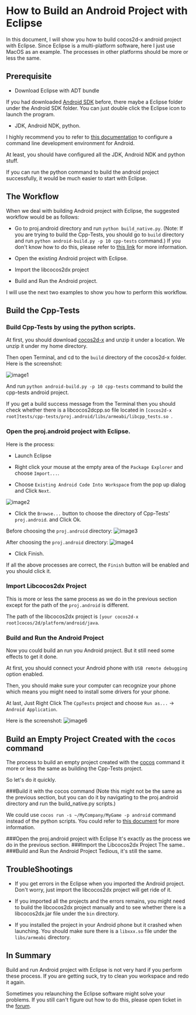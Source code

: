 # How to Build an Android Project with Eclipse

In this document, I will show you how to build cocos2d-x android project with Eclipse. Since Eclipse is a multi-platform software, here I just use MacOS as an example.
The processes in other platforms should be more or less the same.

## Prerequisite

- Download Eclipse with ADT bundle

If you had downloaded [Android SDK](https://developer.android.com/sdk/index.html?hl=sk) before,  there maybe a Eclipse folder under the Android SDK folder.
You can just double click the Eclipse icon to launch the program.

- JDK, Android NDK, python.

I highly recommend you to refer to [this documentation](https://github.com/cocos2d/cocos-docs/blob/master/manual/framework/native/getting-started/v3.0/how-to-run-cpp-tests-on-android/en.md) to configure a command line development environment for Android.

At least, you should have configured all the JDK, Android NDK and python stuff.

If you can run the python command to build the android project successfully, it would be much easier to start with Eclipse.


## The Workflow

When we deal with building Android project with Eclipse, the suggested workflow would be as follows:

- Go to proj.android directory and run `python build_native.py`. (Note: If you are trying to build the Cpp-Tests, you should go to `build` directory and run `python android-build.py -p 10 cpp-tests`
command.) If you don't know how to do this, please refer to [this link](https://github.com/cocos2d/cocos-docs/blob/master/manual/framework/native/getting-started/v3.0/how-to-run-cpp-tests-on-android/en.md) for more information.


- Open the existing Android project with Eclipse.

- Import the libcocos2dx project

- Build and Run the Android project.

I will use the next two examples to show you how to perform this workflow.

## Build the Cpp-Tests

### Build Cpp-Tests by using the python scripts.

At first, you should download [cocos2d-x](http://www.cocos2d-x.org/download) and unzip it under a location. We unzip it under my home directory.

Then open Terminal, and cd to the `build` directory of the cocos2d-x folder. Here is the screenshot:

![image1](./res/image1.png)

And run `python android-build.py -p 10 cpp-tests` command to build the cpp-tests android project. 

If you get a build success message from the Terminal then you should check whether there is a libcocos2dcpp.so file located
in `[cocos2d-x root]tests/cpp-tests/proj.android/libs/armeabi/libcpp_tests.so `.

### Open the proj.android project with Eclipse.

Here is the process:

- Launch Eclipse

- Right click your mouse at the empty area of the `Package Explorer` and choose `Import...`. 

- Choose `Existing Android Code Into Workspace` from the pop up dialog and Click `Next`.

![image2](./res/image2.png)

- Click the `Browse...` button to choose the directory of Cpp-Tests' `proj.android`. and Click Ok.

Before choosing the `proj.android` directory:
![image3](./res/image3.png)


After choosing the `proj.android` directory:
![image4](./res/image4.png)

- Click Finish.

If all the above processes are correct, the `Finish` button will be enabled and you should click it.






### Import Libcocos2dx Project
This is more or less the same process as we do in the previous section except for the path of the `proj.android` is different.

The path of the libcocos2dx project is `[your cocos2d-x root]cocos/2d/platform/android/java`. 


### Build and Run the Android Project
Now you could build an run you Android project. But it still need some effects to get it done.

At first, you should connect your Android phone with `USB remote debugging` option enabled.

Then, you should make sure your computer can recognize your phone which means you might need to install some drivers for your phone.

At last, Just Right Click The `CppTests` project and choose `Run as...` -> `Android Application`.

Here is the screenshot:
![image6](./res/image6.png)

## Build an Empty Project Created with the `cocos` command
The process to build an empty project created with the [cocos](https://github.com/cocos2d/cocos-docs/blob/master/manual/framework/native/getting-started/v3.0/how-to-start-a-new-game/en.md) command it more or less the same as building the Cpp-Tests project.

So let's do it quickly.

###Build it with the cocos command 
(Note this might not be the same as the previous section, but you can do it by navigating to the proj.android directory and run the build_native.py scripts.)

We could use `cocos run -s ~/MyCompany/MyGame -p android` command instead of the python scripts.  You could refer to [this document](https://github.com/cocos2d/cocos-docs/blob/master/manual/framework/native/getting-started/v3.0/how-to-start-a-new-game/en.md) for more information.

###Open the proj.android project with Eclipse
It's exactly as the process we do in the previous section.
###Import the Libcocos2dx Project
The same..
###Build and Run the Android Project
Tedious, it's still the same. 

## TroubleShootings
- If you get errors in the Eclipse when you imported the Android project. Don't worry, just import the libcocos2dx project will get ride of it.

- If you imported all the projects and the errors remains, you might need to build the libcocos2dx project manually and to see whether there is a libcocos2dx.jar file under the `bin` directory.

- If you installed the project in your Android phone but it crashed when launching. You should make sure there is a `libxxx.so` file under the `libs/armeabi` directory.

## In Summary
Build and run Android project with Eclipse is not very hard if you perform these process. If you are getting suck, try to clean you workspace and redo it again.

Sometimes you relaunching the Eclipse software might solve your problems. If you still can't figure out how to do this, please open ticket in the [forum](http://www.cocos2d-x.org/forums/6).
